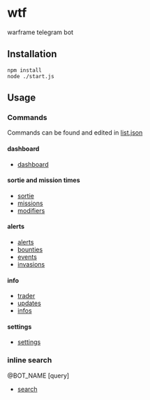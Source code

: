 # wtf
warframe telegram bot

## Installation

    npm install
    node ./start.js

## Usage

### Commands

Commands can be found and edited in [list.json](https://github.com/leo-lxps/wtf/blob/master/src/commands/list.json)

#### dashboard

- [dashboard](https://github.com/leo-lxps/wtf/blob/master/src/commands/dashboard/dashboard.js)

#### sortie and mission times

- [sortie](https://github.com/leo-lxps/wtf/blob/master/src/commands/sortie/sortie.js)
- [missions](https://github.com/leo-lxps/wtf/blob/master/src/commands/sortie/missions.js)
- [modifiers](https://github.com/leo-lxps/wtf/blob/master/src/commands/sortie/modifiers.js)

#### alerts

- [alerts](https://github.com/leo-lxps/wtf/blob/master/src/commands/checker/alerts.js)
- [bounties](https://github.com/leo-lxps/wtf/blob/master/src/commands/checker/bounties.js)
- [events](https://github.com/leo-lxps/wtf/blob/master/src/commands/checker/events.js)
- [invasions](https://github.com/leo-lxps/wtf/blob/master/src/commands/checker/invasions.js)


#### info

- [trader](https://github.com/leo-lxps/wtf/blob/master/src/commands/info/trader.js)
- [updates](https://github.com/leo-lxps/wtf/blob/master/src/commands/info/updates.js)
- [infos](https://github.com/leo-lxps/wtf/blob/master/src/commands/info/infos.js)


#### settings

- [settings](https://github.com/leo-lxps/wtf/blob/master/src/commands/settings/settings.js)

### inline search

@BOT_NAME \[query\]
    
 - [search](https://github.com/leo-lxps/wtf/blob/master/src/commands/search/search.js)
